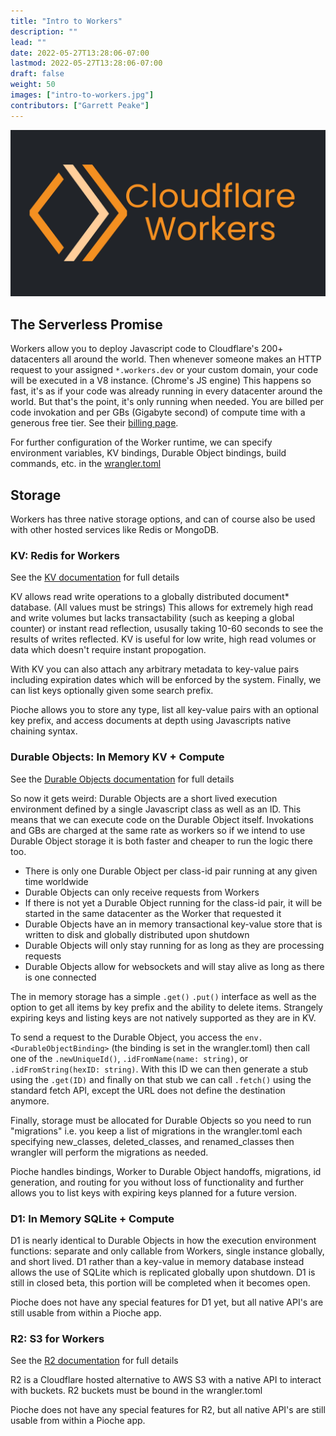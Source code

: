 ```yaml
---
title: "Intro to Workers"
description: ""
lead: ""
date: 2022-05-27T13:28:06-07:00
lastmod: 2022-05-27T13:28:06-07:00
draft: false
weight: 50
images: ["intro-to-workers.jpg"]
contributors: ["Garrett Peake"]
---
```


![An image with the Cloudflare Workers logo](intro-to-workers.jpg)

## The Serverless Promise

Workers allow you to deploy Javascript code to Cloudflare's 200+ datacenters all around the world. Then whenever someone makes an HTTP request to your assigned `*.workers.dev` or your custom domain, your code will be executed in a V8 instance. (Chrome's JS engine) This happens so fast, it's as if your code was already running in every datacenter around the world. But that's the point, it's only running when needed. You are billed per code invokation and per GBs (Gigabyte second) of compute time with a generous free tier. See their  [billing page](https://developers.cloudflare.com/workers/platform/pricing).

For further configuration of the Worker runtime, we can specify environment variables, KV bindings, Durable Object bindings, build commands, etc. in the [wrangler.toml](https://developers.cloudflare.com/workers/wrangler/configuration/)

## Storage

Workers has three native storage options, and can of course also be used with other hosted services like Redis or MongoDB.

### KV: Redis for Workers

See the [KV documentation](https://developers.cloudflare.com/workers/runtime-apis/kv/) for full details

KV allows read write operations to a globally distributed document* database. (All values must be strings) This allows for extremely high read and write volumes but lacks transactability (such as keeping a global counter) or instant read reflection, ususally taking 10-60 seconds to see the results of writes reflected. KV is useful for low write, high read volumes or data which doesn't require instant propogation.

With KV you can also attach any arbitrary metadata to key-value pairs including expiration dates which will be enforced by the system. Finally, we can list keys optionally given some search prefix.

Pioche allows you to store any type, list all key-value pairs with an optional key prefix, and access documents at depth using Javascripts native chaining syntax.

### Durable Objects: In Memory KV + Compute

See the [Durable Objects documentation](https://developers.cloudflare.com/workers/runtime-apis/durable-objects/) for full details

So now it gets weird: Durable Objects are a short lived execution environment defined by a single Javascript class as well as an ID. This means that we can execute code on the Durable Object itself. Invokations and GBs are charged at the same rate as workers so if we intend to use Durable Object storage it is both faster and cheaper to run the logic there too.
* There is only one Durable Object per class-id pair running at any given time worldwide
* Durable Objects can only receive requests from Workers
* If there is not yet a Durable Object running for the class-id pair, it will be started in the same datacenter as the Worker that requested it
* Durable Objects have an in memory transactional key-value store that is written to disk and globally distributed upon shutdown
* Durable Objects will only stay running for as long as they are processing requests
* Durable Objects allow for websockets and will stay alive as long as there is one connected

The in memory storage has a simple `.get()` `.put()` interface as well as the option to get all items by key prefix and the ability to delete items. Strangely expiring keys and listing keys are not natively supported as they are in KV.

To send a request to the Durable Object, you access the `env.<DurableObjectBinding>` (the binding is set in the wrangler.toml) then call one of the `.newUniqueId()`, `.idFromName(name: string)`, or `.idFromString(hexID: string)`. With this ID we can then generate a stub using the `.get(ID)` and finally on that stub we can call `.fetch()` using the standard fetch API, except the URL does not define the destination anymore.

Finally, storage must be allocated for Durable Objects so you need to run "migrations" i.e. you keep a list of migrations in the wrangler.toml each specifying new_classes, deleted_classes, and renamed_classes then wrangler will perform the migrations as needed.

Pioche handles bindings, Worker to Durable Object handoffs, migrations, id generation, and routing for you without loss of functionality and further allows you to list keys with expiring keys planned for a future version.

### D1: In Memory SQLite + Compute

D1 is nearly identical to Durable Objects in how the execution environment functions: separate and only callable from Workers, single instance globally, and short lived. D1 rather than a key-value in memory database instead allows the use of SQLite which is replicated globally upon shutdown. D1 is still in closed beta, this portion will be completed when it becomes open.

Pioche does not have any special features for D1 yet, but all native API's are still usable from within a Pioche app.

### R2: S3 for Workers

See the [R2 documentation](https://developers.cloudflare.com/workers/runtime-apis/r2/) for full details

R2 is a Cloudflare hosted alternative to AWS S3 with a native API to interact with buckets. R2 buckets must be bound in the wrangler.toml

Pioche does not have any special features for R2, but all native API's are still usable from within a Pioche app.